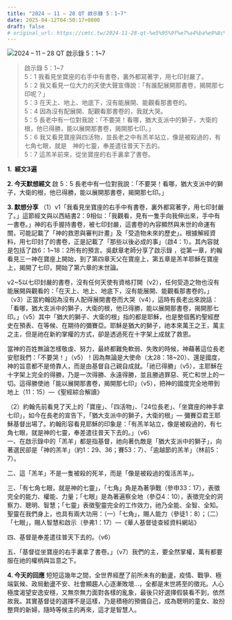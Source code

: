 ```yaml
---
title: "2024 – 11 – 28 QT 啟示錄 5：1~7"
date: 2025-04-12T04:50:17+0800
draft: false
# original_url: https://cmtc.tw/2024-11-28-qt-%e5%95%9f%e7%a4%ba%e9%8c%84-5%ef%bc%9a17
---
```


![2024 – 11 – 28 QT 啟示錄 5：1\~7](/images/qt.jpg  "2024 – 11 – 28 QT 啟示錄 5：1\~7")

> 啟示錄 5：1\~7  
> 5：1 我看見坐寶座的右手中有書卷，裏外都寫著字，用七印封嚴了。  
> 5：2 我又看見一位大力的天使大聲宣傳說：「有誰配展開那書卷，揭開那七印呢？」  
> 5：3 在天上、地上、地底下，沒有能展開、能觀看那書卷的。  
> 5：4 因為沒有配展開、配觀看那書卷的，我就大哭。  
> 5：5 長老中有一位對我說：「不要哭！看哪，猶大支派中的獅子，大衛的根，他已得勝，能以展開那書卷，揭開那七印。」  
> 5：6 我又看見寶座與四活物，並長老之中有羔羊站立，像是被殺過的，有七角七眼，就是　神的七靈，奉差遣往普天下去的。  
> 5：7 這羔羊前來，從坐寶座的右手裏拿了書卷。

**1.  經文3遍**

**2. 今天默想經文**
啟 5：5 長老中有一位對我說：「不要哭！看哪，猶大支派中的獅子，大衛的根，他已得勝，能以展開那書卷，揭開那七印。」

**3. 默想分享**
（1）v1「我看見坐寶座的右手中有書卷，裏外都寫著字，用七印封嚴了。」這節經文與以西結書2：9相似：「我觀看，見有一隻手向我伸出來，手中有一書卷。」神的右手握持書卷，被七印封嚴，這書卷的內容顯然與末世的命運有關，可能記載了「神的救恩與審判計畫」及「受造物未來的歷史」。根據解經資料，用七印封了的書卷，正是記載了「那些以後必成的事」（啟4：1）。其內容就是包括了啟6：1\~18：2所有的預言。吳獻章老師分享了啟示錄 ，從第一章，約翰看見三一神在寶座上開始，到了第四章天父在寶座上，第五章是羔羊耶穌在寶座上，揭開了七印，開始了第六章的末世論。

v2\~5以七印封嚴的書卷，沒有任何天使有資格打開（v2），任何受造之物也沒有能展開與觀看的：「在天上、地上、地底下，沒有能展開、能觀看那書卷的。」（v3）正當約翰因為沒有人配得展開書卷而大哭（v4），這時有長老出來說話：「看哪，猶大支派中的獅子，大衛的根，他已得勝，能以展開那書卷，揭開那七印。」（v5）其中「猶大的獅子、大衛的根」指的都是耶穌，也是整個舊約聖經歷史在預表、在等候、在期待的彌賽亞。耶穌是猶大的獅子，祂本來萬王之王，萬主之主，但是祂在新約掌權的方式，卻是透過死在十字架上成就了救恩。

當神的百姓無論怎樣敬虔、努力，最終都難免軟弱、失敗的時候，神藉著這位長老安慰我們：「不要哭！」（v5）！因為無論是大使命（太28：18\~20）、還是國度，神的旨意都不是倚靠人，而是由基督自己親自成就。「祂已得勝」（v5），主耶穌在十字架上完全的得勝，乃是一次得勝、永遠得勝，並且勝過罪惡、死亡和世上的一切。這得勝使祂「能以展開那書卷，揭開那七印」（v5），把神的國度完全地帶到地上（11：15）—《聖經綜合解讀》

（2）約翰先前看見了天上的「寶座」、「四活物」、「24位長老」、「坐寶座的神手拿七印」，如今在長老的宣告下，「猶大支派中的獅子，大衛的根」— 彌賽亞君王耶穌基督出場了。約翰形容看見耶穌的印象是：「有羔羊站立，像是被殺過的，有七角七眼，就是神的七靈，奉差遣往普天下去的。」（v6）  
一、在啟示錄中的「羔羊」都是指基督，祂向著仇敵是「猶大支派中的獅子」，向著選民卻是「神的羔羊」（約1：29、36；賽53：7）、「逾越節的羔羊」（林前5：7）。

二、這「羔羊」不是一隻被殺的死羊，而是「像是被殺過的復活羔羊」。

三、「有七角七眼，就是神的七靈」，「七角」角是為著爭戰（參申33：17），表徵完全的能力、權能、力量；「七眼」是為著遍察全地（參亞4：10），表徵完全的洞察力、聰明、智慧；「七靈」表徵聖靈完全的工作效力，祂乃全能、全智、全知。聖靈在我們身上，也具有兩大功用：（一）「七角」，賜人能力（參徒1：8）；（二）「七眼」，賜人智慧和啟示（參弗1：17）—《華人基督徒查經資料網站》

四、基督是奉差遣往普天下去的。（v6）

五、「基督從坐寶座的右手裏拿了書卷。」（v7）我們的主，要全然掌權，萬有都要服在祂的權柄與旨意之下。

**4. 今天的回應**
短短這幾年之間，全世界經歷了前所未有的動盪，疫情、戰爭、極端氣候、政局動盪不安、社會顯趨人心逐漸敗壞…，全都是末世將至的徵兆。人心極度渴望安逸安穩，又無奈無力面對各樣的亂象，最後只好選擇假裝看不到，依然故我。其實基督徒的選擇不是這樣，乃是積極的預備自己，成為聰明的童女、妝扮整齊的新婦，隨時等候主的再來，這才是智慧人。

